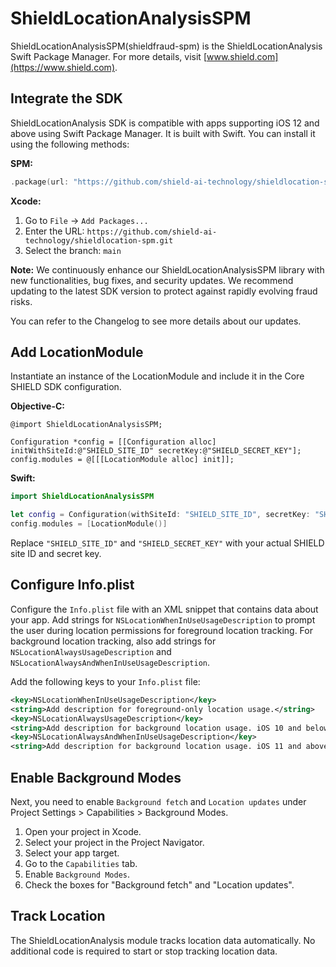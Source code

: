 # ShieldLocationAnalysisSPM

ShieldLocationAnalysisSPM(shieldfraud-spm) is the ShieldLocationAnalysis Swift Package Manager. For more details, visit [www.shield.com](https://www.shield.com).

## Integrate the SDK

ShieldLocationAnalysis SDK is compatible with apps supporting iOS 12 and above using Swift Package Manager. It is built with Swift. You can install it using the following methods:

**SPM:**

```swift
.package(url: "https://github.com/shield-ai-technology/shieldlocation-spm.git", branch: "main")
```

**Xcode:**

1. Go to `File` -> `Add Packages...`
2. Enter the URL: `https://github.com/shield-ai-technology/shieldlocation-spm.git`
3. Select the branch: `main`

**Note:** We continuously enhance our ShieldLocationAnalysisSPM library with new functionalities, bug fixes, and security updates. We recommend updating to the latest SDK version to protect against rapidly evolving fraud risks.

You can refer to the Changelog to see more details about our updates.

## Add LocationModule

Instantiate an instance of the LocationModule and include it in the Core SHIELD SDK configuration.

**Objective-C:**

```objc
@import ShieldLocationAnalysisSPM;

Configuration *config = [[Configuration alloc] initWithSiteId:@"SHIELD_SITE_ID" secretKey:@"SHIELD_SECRET_KEY"];
config.modules = @[[[LocationModule alloc] init]];
```

**Swift:**

```swift
import ShieldLocationAnalysisSPM

let config = Configuration(withSiteId: "SHIELD_SITE_ID", secretKey: "SHIELD_SECRET_KEY")
config.modules = [LocationModule()]
```

Replace `"SHIELD_SITE_ID"` and `"SHIELD_SECRET_KEY"` with your actual SHIELD site ID and secret key.

## Configure Info.plist

Configure the `Info.plist` file with an XML snippet that contains data about your app. Add strings for `NSLocationWhenInUseUsageDescription` to prompt the user during location permissions for foreground location tracking. For background location tracking, also add strings for `NSLocationAlwaysUsageDescription` and `NSLocationAlwaysAndWhenInUseUsageDescription`.

Add the following keys to your `Info.plist` file:

```xml
<key>NSLocationWhenInUseUsageDescription</key>
<string>Add description for foreground-only location usage.</string>
<key>NSLocationAlwaysUsageDescription</key>
<string>Add description for background location usage. iOS 10 and below</string>
<key>NSLocationAlwaysAndWhenInUseUsageDescription</key>
<string>Add description for background location usage. iOS 11 and above</string>
```

## Enable Background Modes

Next, you need to enable `Background fetch` and `Location updates` under Project Settings > Capabilities > Background Modes.

1. Open your project in Xcode.
2. Select your project in the Project Navigator.
3. Select your app target.
4. Go to the `Capabilities` tab.
5. Enable `Background Modes`.
6. Check the boxes for "Background fetch" and "Location updates".

## Track Location

The ShieldLocationAnalysis module tracks location data automatically. No additional code is required to start or stop tracking location data.

